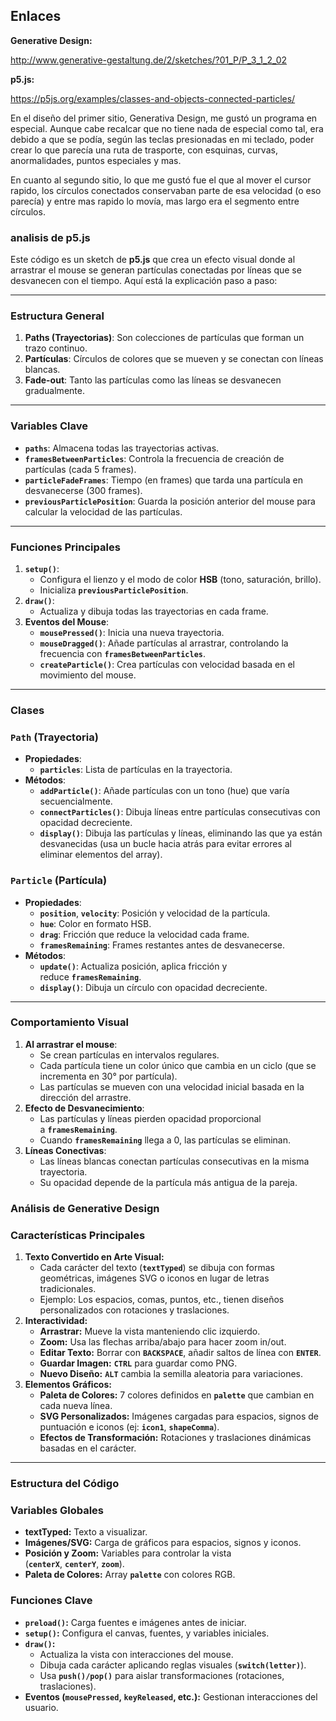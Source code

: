 ## Enlaces

**Generative Design:** 

http://www.generative-gestaltung.de/2/sketches/?01_P/P_3_1_2_02

**p5.js:**

https://p5js.org/examples/classes-and-objects-connected-particles/

En el diseño del primer sitio, Generativa Design, me gustó un programa en especial. Aunque cabe recalcar que no tiene nada de especial como tal, era debido a que se podía, según las teclas presionadas en mi teclado, poder crear lo que parecía una ruta de trasporte, con esquinas, curvas, anormalidades, puntos especiales y mas.

En cuanto al segundo sitio, lo que me gustó fue el que al mover el cursor rapido, los círculos conectados conservaban parte de esa velocidad (o eso parecía) y entre mas rapido lo movía, mas largo era el segmento entre círculos.

### analisis de p5.js

Este código es un sketch de **p5.js** que crea un efecto visual donde al arrastrar el mouse se generan partículas conectadas por líneas que se desvanecen con el tiempo. Aquí está la explicación paso a paso:

---

### **Estructura General**

1. **Paths (Trayectorias)**: Son colecciones de partículas que forman un trazo continuo.
2. **Partículas**: Círculos de colores que se mueven y se conectan con líneas blancas.
3. **Fade-out**: Tanto las partículas como las líneas se desvanecen gradualmente.

---

### **Variables Clave**

- **`paths`**: Almacena todas las trayectorias activas.
- **`framesBetweenParticles`**: Controla la frecuencia de creación de partículas (cada 5 frames).
- **`particleFadeFrames`**: Tiempo (en frames) que tarda una partícula en desvanecerse (300 frames).
- **`previousParticlePosition`**: Guarda la posición anterior del mouse para calcular la velocidad de las partículas.

---

### **Funciones Principales**

1. **`setup()`**:
    - Configura el lienzo y el modo de color **HSB** (tono, saturación, brillo).
    - Inicializa **`previousParticlePosition`**.
2. **`draw()`**:
    - Actualiza y dibuja todas las trayectorias en cada frame.
3. **Eventos del Mouse**:
    - **`mousePressed()`**: Inicia una nueva trayectoria.
    - **`mouseDragged()`**: Añade partículas al arrastrar, controlando la frecuencia con **`framesBetweenParticles`**.
    - **`createParticle()`**: Crea partículas con velocidad basada en el movimiento del mouse.

---

### **Clases**

### **`Path` (Trayectoria)**

- **Propiedades**:
    - **`particles`**: Lista de partículas en la trayectoria.
- **Métodos**:
    - **`addParticle()`**: Añade partículas con un tono (hue) que varía secuencialmente.
    - **`connectParticles()`**: Dibuja líneas entre partículas consecutivas con opacidad decreciente.
    - **`display()`**: Dibuja las partículas y líneas, eliminando las que ya están desvanecidas (usa un bucle hacia atrás para evitar errores al eliminar elementos del array).

### **`Particle` (Partícula)**

- **Propiedades**:
    - **`position`**, **`velocity`**: Posición y velocidad de la partícula.
    - **`hue`**: Color en formato HSB.
    - **`drag`**: Fricción que reduce la velocidad cada frame.
    - **`framesRemaining`**: Frames restantes antes de desvanecerse.
- **Métodos**:
    - **`update()`**: Actualiza posición, aplica fricción y reduce **`framesRemaining`**.
    - **`display()`**: Dibuja un círculo con opacidad decreciente.

---

### **Comportamiento Visual**

1. **Al arrastrar el mouse**:
    - Se crean partículas en intervalos regulares.
    - Cada partícula tiene un color único que cambia en un ciclo (que se incrementa en 30° por partícula).
    - Las partículas se mueven con una velocidad inicial basada en la dirección del arrastre.
2. **Efecto de Desvanecimiento**:
    - Las partículas y líneas pierden opacidad proporcional a **`framesRemaining`**.
    - Cuando **`framesRemaining`** llega a 0, las partículas se eliminan.
3. **Líneas Conectivas**:
    - Las líneas blancas conectan partículas consecutivas en la misma trayectoria.
    - Su opacidad depende de la partícula más antigua de la pareja.

### Análisis de Generative Design

### **Características Principales**

1. **Texto Convertido en Arte Visual:**
    - Cada carácter del texto (**`textTyped`**) se dibuja con formas geométricas, imágenes SVG o iconos en lugar de letras tradicionales.
    - Ejemplo: Los espacios, comas, puntos, etc., tienen diseños personalizados con rotaciones y traslaciones.
2. **Interactividad:**
    - **Arrastrar:** Mueve la vista manteniendo clic izquierdo.
    - **Zoom:** Usa las flechas arriba/abajo para hacer zoom in/out.
    - **Editar Texto:** Borrar con **`BACKSPACE`**, añadir saltos de línea con **`ENTER`**.
    - **Guardar Imagen:** **`CTRL`** para guardar como PNG.
    - **Nuevo Diseño:** **`ALT`** cambia la semilla aleatoria para variaciones.
3. **Elementos Gráficos:**
    - **Paleta de Colores:** 7 colores definidos en **`palette`** que cambian en cada nueva línea.
    - **SVG Personalizados:** Imágenes cargadas para espacios, signos de puntuación e iconos (ej: **`icon1`**, **`shapeComma`**).
    - **Efectos de Transformación:** Rotaciones y traslaciones dinámicas basadas en el carácter.

---

### **Estructura del Código**

### **Variables Globales**

- **textTyped:** Texto a visualizar.
- **Imágenes/SVG:** Carga de gráficos para espacios, signos y iconos.
- **Posición y Zoom:** Variables para controlar la vista (**`centerX`**, **`centerY`**, **`zoom`**).
- **Paleta de Colores:** Array **`palette`** con colores RGB.

### **Funciones Clave**

- **`preload()`:** Carga fuentes e imágenes antes de iniciar.
- **`setup()`:** Configura el canvas, fuentes, y variables iniciales.
- **`draw()`:**
    - Actualiza la vista con interacciones del mouse.
    - Dibuja cada carácter aplicando reglas visuales (**`switch(letter)`**).
    - Usa **`push()/pop()`** para aislar transformaciones (rotaciones, traslaciones).
- **Eventos (`mousePressed`, `keyReleased`, etc.):** Gestionan interacciones del usuario.
